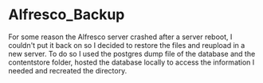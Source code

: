 # Alfresco_Backup

For some reason the Alfresco server crashed after a server reboot, I couldn't put it back on so I decided to restore the files and reupload in a new server. To do so I used the postgres dump file of the database and the contentstore folder, hosted the database locally to access the information I needed and recreated the directory.
